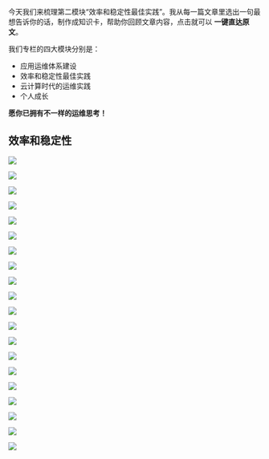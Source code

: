 今天我们来梳理第二模块“效率和稳定性最佳实践”。我从每一篇文章里选出一句最想告诉你的话，制作成知识卡，帮助你回顾文章内容，点击就可以 **一键直达原文**。

我们专栏的四大模块分别是：

- 应用运维体系建设
- 效率和稳定性最佳实践
- 云计算时代的运维实践
- 个人成长

**愿你已拥有不一样的运维思考！**

## 效率和稳定性

[![](https://static001.geekbang.org/resource/image/45/7f/453b9f6aab930aba5b91bd88b32bf77f.png?wh=949*414)](https://time.geekbang.org/column/article/2631)

[![](https://static001.geekbang.org/resource/image/79/80/79c32afb3513eb1025c9c28002f75e80.png?wh=949*414)](https://time.geekbang.org/column/article/2632)

[![](https://static001.geekbang.org/resource/image/7a/02/7ac176ba9d51b5c6fd8d5ba34149b702.png?wh=949*414)](https://time.geekbang.org/column/article/2633)

[![](https://static001.geekbang.org/resource/image/c3/ed/c3a74b2716e9dc25ad16c2b7bc7f6fed.png?wh=949*414)](https://time.geekbang.org/column/article/2633)

[![](https://static001.geekbang.org/resource/image/7d/73/7da6137060bb3150778070aece113c73.png?wh=949*414)](https://time.geekbang.org/column/article/2743)

[![](https://static001.geekbang.org/resource/image/1b/8c/1b01235a8dbed3fdd5997959b3c3408c.png?wh=949*414)](https://time.geekbang.org/column/article/2821)

[![](https://static001.geekbang.org/resource/image/58/94/58e630d8001070428a1c935698f60694.png?wh=949*414)](https://time.geekbang.org/column/article/3277)

[![](https://static001.geekbang.org/resource/image/59/05/59563ceebf2d76310c0d7c1a9745db05.png?wh=949*414)](https://time.geekbang.org/column/article/3278)

[![](https://static001.geekbang.org/resource/image/7e/78/7e7fcf67043e7e855c8d4f0fe776bb78.png?wh=949*414)](https://time.geekbang.org/column/article/3279)

[![](https://static001.geekbang.org/resource/image/f6/bd/f644d28991ee3f19e57b1460be3f47bd.png?wh=949*414)](https://time.geekbang.org/column/article/4077)

[![](https://static001.geekbang.org/resource/image/c2/ed/c2241a637b0c9f527625ca8e9abe6bed.png?wh=949*414)](https://time.geekbang.org/column/article/4079)

[![](https://static001.geekbang.org/resource/image/17/69/17025b36ac9f5843957a76c2c509a669.png?wh=949*414)](https://time.geekbang.org/column/article/4085)

[![](https://static001.geekbang.org/resource/image/d4/3a/d48daf42349c75cdb9d21ec48480da3a.png?wh=949*414)](https://time.geekbang.org/column/article/4370)

[![](https://static001.geekbang.org/resource/image/48/a0/48552c8eead18592a2ee45a998d1a3a0.png?wh=949*414)](https://time.geekbang.org/column/article/4374)

[![](https://static001.geekbang.org/resource/image/a7/c5/a72b7e8849ab4fdceb0ac865f49b72c5.png?wh=949*414)](https://time.geekbang.org/column/article/4391)

[![](https://static001.geekbang.org/resource/image/48/e9/4846471092adf450d1d5270eec2cf2e9.png?wh=949*414)](https://time.geekbang.org/column/article/4612)

[![](https://static001.geekbang.org/resource/image/17/f2/175142da994eb4c90c6e8152a6f104f2.png?wh=949*414)](https://time.geekbang.org/column/article/4628)

[![](https://static001.geekbang.org/resource/image/34/f2/3473f24decced32fb92b442546794ff2.png?wh=949*414)](https://time.geekbang.org/column/article/4712)

[![](https://static001.geekbang.org/resource/image/7d/51/7d2c02d51ebe9b4ee53acbc6146ad751.png?wh=949*414)](https://time.geekbang.org/column/article/4713)

[![](https://static001.geekbang.org/resource/image/a9/01/a9037861ee8d6b527b3af5e6ffb8e801.png?wh=949*414)](https://time.geekbang.org/column/article/4926)